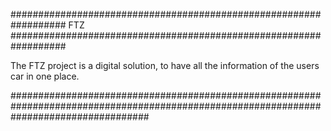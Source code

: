 ################################################################## FTZ ##################################################################

The FTZ project is a digital solution, to have all the information of the users car in one place.

#########################################################################################################################################
